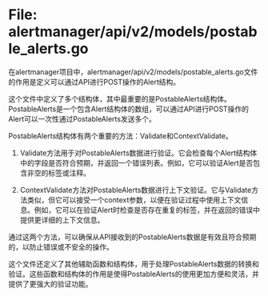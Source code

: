# File: alertmanager/api/v2/models/postable_alerts.go

在alertmanager项目中，alertmanager/api/v2/models/postable_alerts.go文件的作用是定义可以通过API进行POST操作的Alert结构。

这个文件中定义了多个结构体，其中最重要的是PostableAlerts结构体。PostableAlerts是一个包含Alert结构体的数组，可以通过API进行POST操作的Alert可以一次性通过PostableAlerts发送多个。

PostableAlerts结构体有两个重要的方法：Validate和ContextValidate。

1. Validate方法用于对PostableAlerts数据进行验证。它会检查每个Alert结构体中的字段是否符合预期，并返回一个错误列表。例如，它可以验证Alert是否包含非空的标签或注释。

2. ContextValidate方法对PostableAlerts数据进行上下文验证。它与Validate方法类似，但它可以接受一个context参数，以便在验证过程中使用上下文信息。例如，它可以在验证Alert时检查是否存在重复的标签，并在返回的错误中提供更详细的上下文信息。

通过这两个方法，可以确保从API接收到的PostableAlerts数据是有效且符合预期的，以防止错误或不安全的操作。

这个文件还定义了其他辅助函数和结构体，用于处理PostableAlerts数据的转换和验证。这些函数和结构体的作用是使得PostableAlerts的使用更加方便和灵活，并提供了更强大的验证功能。

